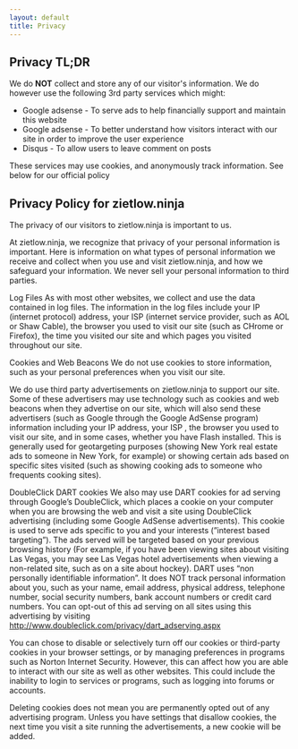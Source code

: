 ```yaml
---
layout: default
title: Privacy
---
```


## Privacy TL;DR

We do **NOT** collect and store any of our visitor's information. We do however use the following 3rd party services which might:

* Google adsense - To serve ads to help financially support and maintain this website
* Google adsense - To better understand how visitors interact with our site in order to improve the user experience
* Disqus - To allow users to leave comment on posts

These services may use cookies, and anonymously track information. See below for our official policy

## Privacy Policy for zietlow.ninja

The privacy of our visitors to zietlow.ninja is important to us.

At zietlow.ninja, we recognize that privacy of your personal information is important. Here is information on what types of personal information we receive and collect when you use and visit zietlow.ninja, and how we safeguard your information. We never sell your personal information to third parties.

Log Files
As with most other websites, we collect and use the data contained in log files. The information in the log files include your IP (internet protocol) address, your ISP (internet service provider, such as AOL or Shaw Cable), the browser you used to visit our site (such as CHrome or Firefox), the time you visited our site and which pages you visited throughout our site.

Cookies and Web Beacons
We do not use cookies to store information, such as your personal preferences when you visit our site.

We do use third party advertisements on zietlow.ninja to support our site. Some of these advertisers may use technology such as cookies and web beacons when they advertise on our site, which will also send these advertisers (such as Google through the Google AdSense program) information including your IP address, your ISP , the browser you used to visit our site, and in some cases, whether you have Flash installed. This is generally used for geotargeting purposes (showing New York real estate ads to someone in New York, for example) or showing certain ads based on specific sites visited (such as showing cooking ads to someone who frequents cooking sites).

DoubleClick DART cookies
We also may use DART cookies for ad serving through Google’s DoubleClick, which places a cookie on your computer when you are browsing the web and visit a site using DoubleClick advertising (including some Google AdSense advertisements). This cookie is used to serve ads specific to you and your interests (”interest based targeting”). The ads served will be targeted based on your previous browsing history (For example, if you have been viewing sites about visiting Las Vegas, you may see Las Vegas hotel advertisements when viewing a non-related site, such as on a site about hockey). DART uses “non personally identifiable information”. It does NOT track personal information about you, such as your name, email address, physical address, telephone number, social security numbers, bank account numbers or credit card numbers. You can opt-out of this ad serving on all sites using this advertising by visiting http://www.doubleclick.com/privacy/dart_adserving.aspx

You can chose to disable or selectively turn off our cookies or third-party cookies in your browser settings, or by managing preferences in programs such as Norton Internet Security. However, this can affect how you are able to interact with our site as well as other websites. This could include the inability to login to services or programs, such as logging into forums or accounts.

Deleting cookies does not mean you are permanently opted out of any advertising program. Unless you have settings that disallow cookies, the next time you visit a site running the advertisements, a new cookie will be added.